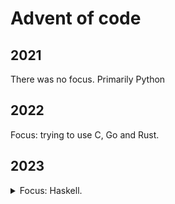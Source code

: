 # Advent of code

## 2021

There was no focus. Primarily Python

## 2022

Focus: trying to use C, Go and Rust.

## 2023

<details>
<summary>
Focus: Haskell.
</summary>

In practice a lot of C++ and Go because of skill issues.

### Day 1

- [Part 1, Haskell](./2023/day01/part1.hs)
- [Part 2, C++](./2023/day01/part2.cpp)
- [Part 2, Python](./2023/day01/part2.py) (this is so bad)

### Day 2

- [TypeScript](./2023/day02/main.ts)

### Day 3

- [Part 1, C++](./2023/day03/cpp.cpp)
- [Part 2, C++](./2023/day03/part2.cpp)

### Day 4

- [Part 1, Haskell](./2023/day04/part1.hs) (this is also bad)
- [Part 1+2, C++](./2023/day04/part2.cpp)

### Day 5

Not completed.

- [Outline, Go](./2023/day05/part1.go)

### Day 6

- [Part 1, C++](./2023/day06/part1.cpp)
- [Part 2, C++](./2023/day06/part2.cpp)
- [Part 1+2, C++](./2023/day06/both.cpp)

### Day 7

Not completed.

- [Outline, C++](./2023/day07/part1.cpp)

### Day 8

Only completed part 1.

- [Part 1, Go](./2023/day08/part1.go)
- [Outline for part 2, Go](./2023/day08/part2.go)

### Day 9

- [C#](./2023/day09/both/Program.cs)

</deatils>
